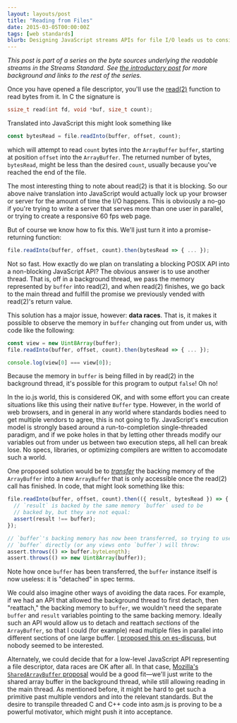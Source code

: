 ```yaml
---
layout: layouts/post
title: "Reading from Files"
date: 2015-03-05T00:00:00Z
tags: [web standards]
blurb: Designing JavaScript streams APIs for file I/O leads us to consider bring-your-own-buffer APIs and how to avoid race conditions.
---
```


_This post is part of a series on the byte sources underlying the readable streams in the Streams Standard. See [the introductory post](/byte-sources-introduction/) for more background and links to the rest of the series._

Once you have opened a file descriptor, you'll use the [read(2)](http://linux.die.net/man/2/read) function to read bytes from it. In C the signature is

```c
ssize_t read(int fd, void *buf, size_t count);
```

Translated into JavaScript this might look something like

```js
const bytesRead = file.readInto(buffer, offset, count);
```

which will attempt to read `count` bytes into the `ArrayBuffer` `buffer`, starting at position `offset` into the `ArrayBuffer`. The returned number of bytes, `bytesRead`, might be less than the desired `count`, usually because you've reached the end of the file.

The most interesting thing to note about read(2) is that it is blocking. So our above naive translation into JavaScript would actually lock up your browser or server for the amount of time the I/O happens. This is obviously a no-go if you're trying to write a server that serves more than one user in parallel, or trying to create a responsive 60 fps web page.

But of course we know how to fix this. We'll just turn it into a promise-returning function:

```js
file.readInto(buffer, offset, count).then(bytesRead => { ... });
```

Not so fast. How exactly do we plan on translating a blocking POSIX API into a non-blocking JavaScript API? The obvious answer is to use another thread. That is, off in a background thread, we pass the memory represented by `buffer` into read(2), and when read(2) finishes, we go back to the main thread and fulfill the promise we previously vended with read(2)'s return value.

This solution has a major issue, however: **data races**. That is, it makes it possible to observe the memory in `buffer` changing out from under us, with code like the following:

```js
const view = new Uint8Array(buffer);
file.readInto(buffer, offset, count).then(bytesRead => { ... });

console.log(view[0] === view[0]);
```

Because the memory in `buffer` is being filled in by read(2) in the background thread, it's possible for this program to output `false`! Oh no!

In the io.js world, this is considered OK, and with some effort you can create situations like this using their native `Buffer` type. However, in the world of web browsers, and in general in any world where standards bodies need to get multiple vendors to agree, this is not going to fly. JavaScript's execution model is strongly based around a run-to-completion single-threaded paradigm, and if we poke holes in that by letting other threads modify our variables out from under us between two execution steps, all hell can break lose. No specs, libraries, or optimizing compilers are written to accomodate such a world.

One proposed solution would be to [*transfer*](https://developer.mozilla.org/en-US/docs/Web/JavaScript/Reference/Global_Objects/ArrayBuffer/transfer) the backing memory of the `ArrayBuffer` into a new `ArrayBuffer` that is only accessible once the read(2) call has finished. In code, that might look something like this:

```js
file.readInto(buffer, offset, count).then(({ result, bytesRead }) => {
  // `result` is backed by the same memory `buffer` used to be
  // backed by, but they are not equal:
  assert(result !== buffer);
});

// `buffer`'s backing memory has now been transferred, so trying to use
// `buffer` directly (or any views onto `buffer`) will throw:
assert.throws(() => buffer.byteLength);
assert.throws(() => new Uint8Array(buffer));
```

Note how once `buffer` has been transferred, the `buffer` instance itself is now useless: it is "detached" in spec terms.

We could also imagine other ways of avoiding the data races. For example, if we had an API that allowed the background thread to first detach, then "reattach," the backing memory to `buffer`, we wouldn't need the separate `buffer` and `result` variables pointing to the same backing memory. Ideally such an API would allow us to detach and reattach _sections_ of the `ArrayBuffer`, so that I could (for example) read multiple files in parallel into different sections of one large buffer. [I proposed this on es-discuss](https://esdiscuss.org/topic/improving-detachment-for-array-buffers), but nobody seemed to be interested.

Alternately, we could decide that for a low-level JavaScript API representing a file descriptor, data races are OK after all. In that case, [Mozilla's `SharedArrayBuffer` proposal](https://blog.mozilla.org/javascript/2015/02/26/the-path-to-parallel-javascript/) would be a good fit—we'll just write to the shared array buffer in the background thread, while still allowing reading in the main thread. As mentioned before, it might be hard to get such a primitive past multiple vendors and into the relevant standards. But the desire to transpile threaded C and C++ code into asm.js is proving to be a powerful motivator, which might push it into acceptance.
